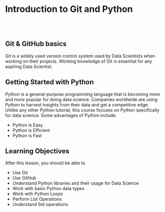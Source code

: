 <br/><br/>

# Introduction to Git and Python

<br/><br/>

## Git & GitHub basics

Git is a widely used version control system used by Data Scientists when working on their projects. Working knowledge of Git is essential for any aspiring Data Scientist.


## Getting Started with Python 

Python is a general-purpose programming language that is becoming more and more popular for doing data science. Companies worldwide are using Python to harvest insights from their data and get a competitive edge. Unlike any other Python tutorial, this course focuses on Python specifically for data science. Some advantages of Python include:

* Python is Easy
* Python is Efficient
* Python is Fast

## Learning Objectives
After this lesson, you should be able to 
* Use Git
* Use GitHub
* Understand Python libraries and their usage for Data Science
* Work with basic Python data types
* Work with Python Loops
* Perform List Operations
* Understand Set operations
